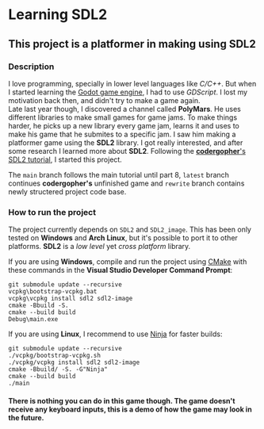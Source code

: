 # Learning SDL2
## This project is a platformer in making using SDL2
### Description
I love programming, specially in lower level languages like *C/C++*. But when I started learning the [Godot game engine](https://godotengine.org),
I had to use *GDScript*. I lost my motivation back then, and didn't try to make a game again.  
Late last year though, I discovered a channel called **PolyMars**. He uses different libraries to make small games for game jams. To make things harder, 
he picks up a new library every game jam, learns it and uses to make his game that he submites to a specific jam. I saw him making a platformer game using 
the **SDL2** library. I got really interested, and after some research I learned more about **SDL2**. Following the [**codergopher**'s SDL2 tutorial](https://www.youtube.com/watch?v=KsG6dJlLBDw&list=PL2RPjWnJduNmXHRYwdtublIPdlqocBoLS),
I started this project.  

The `main` branch follows the main tutorial until part 8, `latest` branch continues **codergopher's** unfinished game and `rewrite` branch contains newly structered project code base.

### How to run the project
The project currently depends on `SDL2` and `SDL2_image`. This has been only tested on **Windows** and **Arch Linux**, but it's possible to port it to other platforms.
**SDL2** is a *low level* yet *cross platform* library.

If you are using **Windows**, compile and run the project using [CMake](https://cmake.org/) with these commands in the **Visual Studio Developer Command Prompt**:
``` 
git submodule update --recursive
vcpkg\bootstrap-vcpkg.bat
vcpkg\vcpkg install sdl2 sdl2-image
cmake -Bbuild -S.
cmake --build build
Debug\main.exe
```

If you are using **Linux**, I recommend to use [Ninja](https://ninja-build.org/) for faster builds:
```
git submodule update --recursive
./vcpkg/bootstrap-vcpkg.sh
./vcpkg/vcpkg install sdl2 sdl2-image
cmake -Bbuild/ -S. -G"Ninja"
cmake --build build
./main
```

#### There is nothing you can do in this game though. The game doesn't receive any keyboard inputs, this is a demo of how the game may look in the future.
